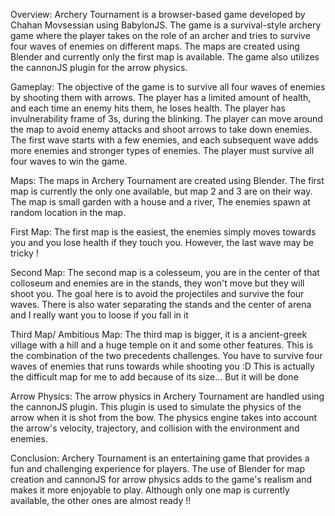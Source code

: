 Overview:
Archery Tournament is a browser-based game developed by Chahan Movsessian using BabylonJS. The game is a survival-style archery game where the player takes on the role of an archer and tries to survive four waves of enemies on different maps. The maps are created using Blender and currently only the first map is available. The game also utilizes the cannonJS plugin for the arrow physics.

Gameplay:
The objective of the game is to survive all four waves of enemies by shooting them with arrows. The player has a limited amount of health, and each time an enemy hits them, he loses health. The player has invulnerability frame of 3s, during the blinking. The player can move around the map to avoid enemy attacks and shoot arrows to take down enemies. The first wave starts with a few enemies, and each subsequent wave adds more enemies and stronger types of enemies. The player must survive all four waves to win the game.

Maps:
The maps in Archery Tournament are created using Blender. The first map is currently the only one available, but map 2 and 3 are on their way. The map is small garden with a house and a river, The enemies spawn at random location in the map.


First Map:
The first map is the easiest, the enemies simply moves towards you and you lose health 
if they touch you. However, the last wave may be tricky !


Second Map:
The second map is a colesseum, you are in the center of that colloseum and enemies are 
in the stands, they won't move but they will shoot you. The goal here is to avoid the 
projectiles and survive the four waves. There is also water separating the stands and the center of arena and I really want you to loose if you fall in it

Third Map/ Ambitious Map:
The third map is bigger, it is a ancient-greek village with a hill and a huge temple on it and some other features. This is the combination of the two precedents challenges.
You have to survive four waves of enemies that runs towards while shooting you :D
This is actually the difficult map for me to add because of its size...
But it will be done


Arrow Physics:
The arrow physics in Archery Tournament are handled using the cannonJS plugin. This plugin is used to simulate the physics of the arrow when it is shot from the bow. The physics engine takes into account the arrow's velocity, trajectory, and collision with the environment and enemies.


Conclusion:
Archery Tournament is an entertaining game that provides a fun and challenging experience for players. The use of Blender for map creation and cannonJS for arrow physics adds to the game's realism and makes it more enjoyable to play. Although only one map is currently available, the other ones are almost ready !!